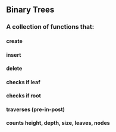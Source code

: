 ## Binary Trees

### A collection of functions that:
#### create
#### insert
#### delete
#### checks if leaf
#### checks if root
#### traverses (pre-in-post)
#### counts height, depth, size, leaves, nodes